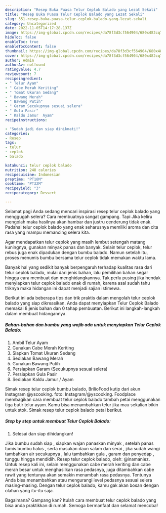```yaml
---
description: "Resep Buka Puasa Telur Ceplok Balado yang Lezat Sekali"
title: "Resep Buka Puasa Telur Ceplok Balado yang Lezat Sekali"
slug: 351-resep-buka-puasa-telur-ceplok-balado-yang-lezat-sekali
category: Uncategorized
date: 2022-11-05T14:17:28.137Z
image: https://img-global.cpcdn.com/recipes/da78f3d3cf564904/680x482cq70/telur-ceplok-balado-foto-resep-utama.jpg
hideToc: false
enableToc: true
enableTocContent: false
thumbnail: https://img-global.cpcdn.com/recipes/da78f3d3cf564904/680x482cq70/telur-ceplok-balado-foto-resep-utama.jpg
cover: https://img-global.cpcdn.com/recipes/da78f3d3cf564904/680x482cq70/telur-ceplok-balado-foto-resep-utama.jpg
author: Admin
authorAv: notfound
ratingvalue: 4.7
reviewcount: 7
recipeingredient:
- " Telur Ayam"
- " Cabe Merah Keriting"
- " Tomat Ukuran Sedang"
- " Bawang Merah"
- " Bawang Putih"
- " Garam Secukupnya sesuai selera"
- " Gula Pasir"
- " Kaldu Jamur  Ayam"
recipeinstructions:

- "Sudah jadi dan siap dinikmati!"
categories:
- Resep
tags:
- telur
- ceplok
- balado

katakunci: telur ceplok balado 
nutrition: 248 calories
recipecuisine: Indonesian
preptime: "PT18M"
cooktime: "PT32M"
recipeyield: "3"
recipecategory: Dessert

---
```



Selamat pagi Anda sedang mencari inspirasi resep telur ceplok balado yang menggugah selera? Cara membuatnya sangat gampang. Tapi Jika keliru mengolah maka hasilnya akan hambar dan justru cenderung tidak enak. Padahal telur ceplok balado yang enak seharusnya memiliki aroma dan cita rasa yang mampu memancing selera kita.


Agar mendapatkan telur ceplok yang masih lembut setengah matang kuningnya, gunakan minyak panas dan banyak. Selain telur ceplok, telur rebus juga enak dipadukan dengan bumbu balado. Namun setelah itu, proses menumis bumbu bersama telur ceplok tidak memakan waktu lama.

Banyak hal yang sedikit banyak berpengaruh terhadap kualitas rasa dari telur ceplok balado, mulai dari jenis bahan, lalu pemilihan bahan segar hingga cara membuat dan menghidangkannya. Tak perlu pusing jika hendak menyiapkan telur ceplok balado enak di rumah, karena asal sudah tahu triknya maka hidangan ini dapat menjadi sajian istimewa.


Berikut ini ada beberapa tips dan trik praktis dalam mengolah telur ceplok balado yang siap dikreasikan. Anda dapat menyiapkan Telur Ceplok Balado memakai 8 jenis bahan dan 0 tahap pembuatan. Berikut ini langkah-langkah dalam membuat hidangannya.

<!--inarticleads1-->

##### Bahan-bahan dan bumbu yang wajib ada untuk menyiapkan Telur Ceplok Balado:

1. Ambil  Telur Ayam
1. Gunakan  Cabe Merah Keriting
1. Siapkan  Tomat Ukuran Sedang
1. Sediakan  Bawang Merah
1. Gunakan  Bawang Putih
1. Persiapkan  Garam (Secukupnya sesuai selera)
1. Persiapkan  Gula Pasir
1. Sediakan  Kaldu Jamur / Ayam


Simak resep telur ceplok bumbu balado, BrilioFood kutip dari akun Instagram @yscooking. foto: Instagram/@yscooking. Foodplace membagikan cara membuat telur ceplok balado tambah petai menggunakan tiga butir telur ayam. Kamu bisa menambahkan telur jika mau sekalian bikin untuk stok. Simak resep telur ceplok balado petai berikut. 

<!--inarticleads2-->

##### Step by step untuk membuat Telur Ceplok Balado:


1. Selesai dan siap dihidangkan!

Jika bumbu sudah siap , siapkan wajan panaskan minyak , setelah panas tumis bumbu halus , serta masukan daun salam dan serai , jika sudah wangi tambahkan air secukupnya , lalu tambahkan gula , garam dan penyedap , tunggu hingga mendidih. Resep telur ceplok balado, oleh: @inamaniez. Untuk resep kali ini, selain menggunakan cabe merah keriting dan cabe merah besar untuk menghasilkan rasa pedasnya, juga ditambahkan cabe rawit yang tentunya akan semakin menambah rasa pedasnya. Tentunya Anda bisa menambahkan atau mengurangi level pedasnya sesuai selera masing-masing. Dengan telur ceplok balado, kamu gak akan bosan dengan olahan yang itu-itu saja. 

Bagaimana? Gampang kan? Itulah cara membuat telur ceplok balado yang bisa anda praktikkan di rumah. Semoga bermanfaat dan selamat mencoba!
